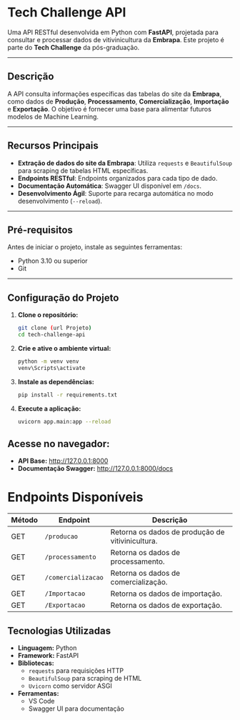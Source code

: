 # **Tech Challenge API**

Uma API RESTful desenvolvida em Python com **FastAPI**, projetada para consultar e processar dados de vitivinicultura da **Embrapa**. Este projeto é parte do **Tech Challenge** da pós-graduação.

---

## **Descrição**

A API consulta informações específicas das tabelas do site da **Embrapa**, como dados de **Produção**, **Processamento**, **Comercialização**, **Importação** e **Exportação**. O objetivo é fornecer uma base para alimentar futuros modelos de Machine Learning.

---

## **Recursos Principais**
- **Extração de dados do site da Embrapa**: Utiliza `requests` e `BeautifulSoup` para scraping de tabelas HTML específicas.
- **Endpoints RESTful**: Endpoints organizados para cada tipo de dado.
- **Documentação Automática**: Swagger UI disponível em `/docs`.
- **Desenvolvimento Ágil**: Suporte para recarga automática no modo desenvolvimento (`--reload`).


---

## **Pré-requisitos**
Antes de iniciar o projeto, instale as seguintes ferramentas:
- Python 3.10 ou superior
- Git

---

## **Configuração do Projeto**

1. **Clone o repositório:**
    ```bash
    git clone (url Projeto)
    cd tech-challenge-api
    ```

2. **Crie e ative o ambiente virtual:**
    ```bash
    python -m venv venv
    venv\Scripts\activate
    ```

3. **Instale as dependências:**

    ```bash
    pip install -r requirements.txt
    ```

4. **Execute a aplicação:**
    ```bash
    uvicorn app.main:app --reload
    ```

## Acesse no navegador:

- **API Base:** http://127.0.0.1:8000
- **Documentação Swagger:** http://127.0.0.1:8000/docs

<!--## Estrutura do Projeto

```bash
tech_challenge_api/
├── app/
│   ├── __init__.py         # Arquivo de inicialização do módulo
│   ├── main.py             # Arquivo principal com as rotas e lógica da API
├── venv/                   # Ambiente virtual
├── README.md               # Documentação do projeto
├── requirements.txt        # Dependências do projeto
``` -->


# Endpoints Disponíveis

| **Método** | **Endpoint**         | **Descrição**                                             |
|------------|----------------------|----------------------------------------------------------|
| GET        | `/producao`          | Retorna os dados de produção de vitivinicultura.         |
| GET        | `/processamento`     | Retorna os dados de processamento.                       |
| GET        | `/comercializacao`   | Retorna os dados de comercialização.                     |
| GET        | `/Importacao`        | Retorna os dados de importação.                          |
| GET        | `/Exportacao`        | Retorna os dados de exportação.                          |


## Tecnologias Utilizadas

- **Linguagem:** Python
- **Framework:** FastAPI
- **Bibliotecas:**
  - `requests` para requisições HTTP
  - `BeautifulSoup` para scraping de HTML
  - `Uvicorn` como servidor ASGI
- **Ferramentas:**
  - VS Code
  - Swagger UI para documentação
